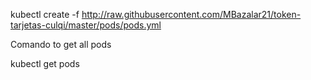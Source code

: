 kubectl create -f http://raw.githubusercontent.com/MBazalar21/token-tarjetas-culqi/master/pods/pods.yml

Comando to get all pods

kubectl get pods
